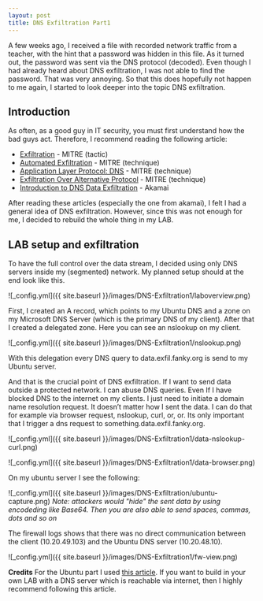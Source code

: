 ```yaml
---
layout: post
title: DNS Exfiltration Part1
---
```


A few weeks ago, I received a file with recorded network traffic from a teacher, with the hint that a password was hidden in this file. As it turned out, the password was sent via the DNS protocol (decoded). Even though I had already heard about DNS exfiltration, I was not able to find the password. That was very annoying. So that this does hopefully not happen to me again, I started to look deeper into the topic DNS exfiltration. 

## Introduction
As often, as a good guy in IT security, you must first understand how the bad guys act. Therefore, I recommend reading the following article:

- [Exfiltration](https://attack.mitre.org/tactics/TA0010/) - MITRE (tactic)
- [Automated Exfiltration](https://attack.mitre.org/techniques/T1020/) - MITRE (technique)
- [Application Layer Protocol: DNS](https://attack.mitre.org/techniques/T1071/004/) - MITRE (technique)
- [Exfiltration Over Alternative Protocol](https://attack.mitre.org/techniques/T1048/) - MITRE  (technique)
- [Introduction to DNS Data Exfiltration](https://www.akamai.com/blog/news/introduction-to-dns-data-exfiltration) - Akamai

After reading these articles (especially the one from akamai), I felt I had a general idea of DNS exfiltration. However, since this was not enough for me, I decided to rebuild the whole thing in my LAB. 

## LAB setup and exfiltration
 To have the full control over the data stream, I decided using only DNS servers inside my (segmented) network. My planned setup should at the end look like this. 

![_config.yml]({{ site.baseurl }}/images/DNS-Exfiltration1/laboverview.png) 

 First, I created an A record, which points to my Ubuntu DNS and a zone on my Microsoft DNS Server (which is the primary DNS of my client). After that I created a delegated zone. Here you can see an nslookup on my client.

![_config.yml]({{ site.baseurl }}/images/DNS-Exfiltration1/nslookup.png)

With this delegation every DNS query to data.exfil.fanky.org is send to my Ubuntu server. 

And that is the crucial point of DNS exfiltration. If I want to send data outside a protected network. I can abuse DNS queries. Even If I have blocked DNS to the internet on my clients. I just need to initiate a domain name resolution request. It doesn’t matter how I sent the data. I can do that for example via browser request, nslookup, curl, or, or. Its only important that I trigger a dns request to something.data.exfil.fanky.org. 

![_config.yml]({{ site.baseurl }}/images/DNS-Exfiltration1/data-nslookup-curl.png)

![_config.yml]({{ site.baseurl }}/images/DNS-Exfiltration1/data-browser.png)

On my ubuntu server I see the following:

![_config.yml]({{ site.baseurl }}/images/DNS-Exfiltration/ubuntu-capture.png)
*Note: attackers would "hide" the sent data by using encodeding like Base64. Then you are also able to send spaces, commas, dots and so on*

The firewall logs shows that there was no direct communication between the client (10.20.49.103) and the Ubuntu DNS server (10.20.48.10).

![_config.yml]({{ site.baseurl }}/images/DNS-Exfiltration1/fw-view.png)

**Credits**
For the Ubuntu part I used [this article](https://hinty.io/devforth/dns-exfiltration-of-data-step-by-step-simple-guide/). If you want to build in your own LAB with a DNS server which is reachable via internet, then I highly recommend following this article. 

